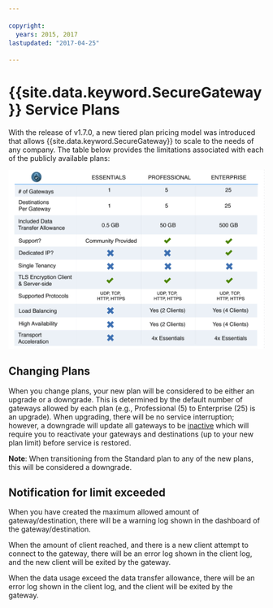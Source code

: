 ```yaml
---

copyright:
  years: 2015, 2017
lastupdated: "2017-04-25"

---
```


# {{site.data.keyword.SecureGateway}} Service Plans

With the release of v1.7.0, a new tiered plan pricing model was introduced that allows {{site.data.keyword.SecureGateway}} to scale to the needs of any company.  The table below provides the limitations associated with each of the publicly available plans:

![Tiered Plan Model](./images/planDetails.png?raw=true "Tiered Plan Model")

## Changing Plans
When you change plans, your new plan will be considered to be either an upgrade or a downgrade.  This is determined by the default number of gateways allowed by each plan (e.g., Professional (5) to Enterprise (25) is an upgrade).  When upgrading, there will be no service interruption; however, a downgrade will update all gateways to be [inactive](./securegateway_faq.html#states) which will require you to reactivate your gateways and destinations (up to your new plan limit) before service is restored.

<b>Note</b>: When transitioning from the Standard plan to any of the new plans, this will be considered a downgrade.


## Notification for limit exceeded
When you have created the maximum allowed amount of gateway/destination, there will be a warning log shown in the dashboard of the gateway/destination.

When the amount of client reached, and there is a new client attempt to connect to the gateway, there will be an error log shown in the client log, and the new client will be exited by the gateway.

When the data usage exceed the data transfer allowance, there will be an error log shown in the client log, and the client will be exited by the gateway.
